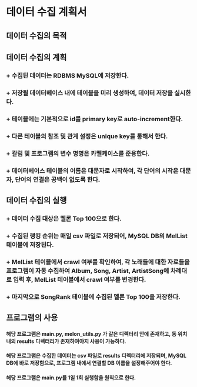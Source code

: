 # 데이터 수집 계획서

## 데이터 수집의 목적

## 데이터 수집의 계획 
### + 수집된 데이터는 RDBMS MySQL에 저장한다.
### + 저장될 데이터베이스 내에 테이블을 미리 생성하여, 데이터 저장을 실시한다.
### + 테이블에는 기본적으로 id를 primary key로 auto-increment한다.
### + 다른 테이블의 참조 및 관계 설정은 unique key를 통해서 한다.
### + 칼럼 및 프로그램의 변수 명명은 카멜케이스를 준용한다.
### + 데이터베이스 테이블의 이름은 대문자로 시작하여, 각 단어의 시작은 대문자, 단어의 연결은 공백이 없도록 한다.

## 데이터 수집의 실행 
### + 데이터 수집 대상은 멜론 Top 100으로 한다.
### + 수집된 랭킹 순위는 매일 csv 파일로 저장되어, MySQL DB의 MelList 테이블에 저장된다.
### + MelList 테이블에서 crawl 여부를 확인하여, 각 노래들에 대한 자료들을 프로그램이 자동 수집하여 Album, Song, Artist, ArtistSong에 차례대로 입력 후, MelList 테이블에서 crawl 여부를 변경한다.
### + 마지막으로 SongRank 테이블에 수집된 멜론 Top 100을 저장한다.

## 프로그램의 사용
#### 해당 프로그램은 main.py, melon_utils.py 가 같은 디렉터리 안에 존재하고, 동 위치 내의 results 디렉터리가 존재하여야지 사용이 가능하다.
#### 해당 프로그램은 수집한 데이터는 csv 파일로 results 디렉터리에 저장되며, MySQL DB에 바로 저장함으로, 프로그램 내에서 연결할 DB 이름을 설정해주어야 한다.
#### 해당 프로그램은 main.py를 1일 1회 실행함을 원칙으로 한다.